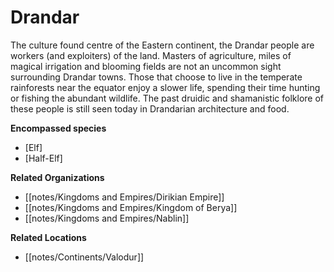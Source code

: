 # Drandar

The culture found centre of the Eastern continent, the Drandar people are workers (and exploiters) of the land. Masters of agriculture, miles of magical irrigation and blooming fields are not an uncommon sight surrounding Drandar towns. Those that choose to live in the temperate rainforests near the equator enjoy a slower life, spending their time hunting or fishing the abundant wildlife. The past druidic and shamanistic folklore of these people is still seen today in Drandarian architecture and food.

**Encompassed species**

*   [Elf]
*   [Half-Elf]

**Related Organizations**

*   [[notes/Kingdoms and Empires/Dirikian Empire]]
*   [[notes/Kingdoms and Empires/Kingdom of Berya]]
*   [[notes/Kingdoms and Empires/Nablin]]

**Related Locations**

*   [[notes/Continents/Valodur]]